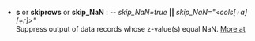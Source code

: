 - **s** or **skiprows** or **skip_NaN** : -- *skip_NaN=true* **||** *skip_NaN="<cols[+a][+r]>"*\
   Suppress output of data records whose z-value(s) equal NaN.
   [More at](https://docs.generic-mapping-tools.org/dev/gmt.html#the-s-option)